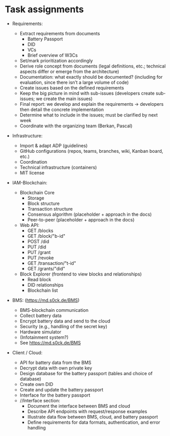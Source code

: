 # Task assignments
- Requirements:
  - Extract requirements from documents  
    - Battery Passport  
    - DID  
    - VCs  
    - Brief overview of W3Cs  
  - Set/mark prioritization accordingly  
  - Derive role concept from documents (legal definitions, etc.; technical aspects differ or emerge from the architecture)  
  - Documentation: what exactly should be documented? (including for evaluation, since there isn’t a large volume of code)  
  - Create issues based on the defined requirements  
  - Keep the big picture in mind with sub-issues (developers create sub-issues; we create the main issues)  
  - Final report: we develop and explain the requirements → developers then detail the concrete implementation  
  - Determine what to include in the issues; must be clarified by next week  
  - Coordinate with the organizing team (Berkan, Pascal)  

- Infrastructure:
  - Import & adapt ADP (guidelines)  
  - GitHub configurations (repos, teams, branches, wiki, Kanban board, etc.)  
  - Coordination  
  - Technical infrastructure (containers)  
  - MIT license  

- IAM-Blockchain:
  - Blockchain Core  
    - Storage  
    - Block structure  
    - Transaction structure  
    - Consensus algorithm (placeholder + approach in the docs)  
    - Peer-to-peer (placeholder + approach in the docs)  
  - Web API:  
    - GET /blocks  
    - GET /block/"b-id"  
    - POST /did  
    - PUT /did  
    - PUT /grant  
    - PUT /revoke  
    - GET /transaction/"t-id"  
    - GET /grants/"did"  
  - Block Explorer (frontend to view blocks and relationships)  
    - Read block  
    - DID relationships  
    - Blockchain list  

- BMS: (https://md.s0ck.de/BMS)  
  - BMS-blockchain communication  
  - Collect battery data  
  - Encrypt battery data and send to the cloud  
  - Security (e.g., handling of the secret key)  
  - Hardware simulator  
  - (Infotainment system?)  
  - See https://md.s0ck.de/BMS  

- Client / Cloud:
  - API for battery data from the BMS  
  - Decrypt data with own private key  
  - Design database for the battery passport (tables and choice of database)  
  - Create own DID  
  - Create and update the battery passport  
  - Interface for the battery passport  
  - //Interface section:  
    - Document the interface between BMS and cloud  
    - Describe API endpoints with request/response examples  
    - Illustrate data flow between BMS, cloud, and battery passport  
    - Define requirements for data formats, authentication, and error handling  

